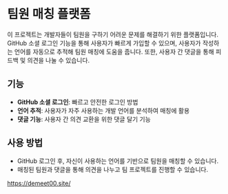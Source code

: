 # 팀원 매칭 플랫폼

이 프로젝트는 개발자들이 팀원을 구하기 어려운 문제를 해결하기 위한 플랫폼입니다. GitHub 소셜 로그인 기능을 통해 사용자가 빠르게 가입할 수 있으며, 사용자가 작성하는 언어를 자동으로 추적해 팀원 매칭에 도움을 줍니다. 또한, 사용자 간 댓글을 통해 피드백 및 의견을 나눌 수 있습니다.

## 기능
- **GitHub 소셜 로그인**: 빠르고 안전한 로그인 방법
- **언어 추적**: 사용자가 자주 사용하는 개발 언어를 분석하여 매칭에 활용
- **댓글 기능**: 사용자 간 의견 교환을 위한 댓글 달기 기능

## 사용 방법
- GitHub 로그인 후, 자신이 사용하는 언어를 기반으로 팀원을 매칭할 수 있습니다.
- 매칭된 팀원과 댓글을 통해 의견을 나누고 팀 프로젝트를 진행할 수 있습니다.

https://demeet00.site/
